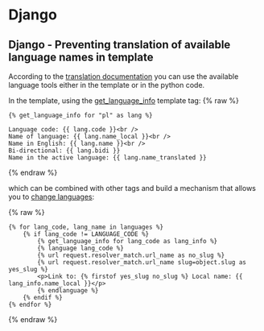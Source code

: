 # Django

## Django - Preventing translation of available language names in template

According to the [translation documentation](https://docs.djangoproject.com/en/dev/topics/i18n/translation/) you can use the available language tools either in the template or in the python code.

In the template, using the [get_language_info](https://docs.djangoproject.com/en/dev/topics/i18n/translation/#get-language-info) template tag:
{% raw %}

    {% get_language_info for "pl" as lang %}

    Language code: {{ lang.code }}<br />
    Name of language: {{ lang.name_local }}<br />
    Name in English: {{ lang.name }}<br />
    Bi-directional: {{ lang.bidi }}
    Name in the active language: {{ lang.name_translated }}

{% endraw %}

which can be combined with other tags and build a mechanism that allows you to [change languages](https://docs.djangoproject.com/en/dev/topics/i18n/translation/#switching-language-in-templates):

{% raw %}

    {% for lang_code, lang_name in languages %}  
        {% if lang_code != LANGUAGE_CODE %}      
            {% get_language_info for lang_code as lang_info %}
            {% language lang_code %}                            
            {% url request.resolver_match.url_name as no_slug %}
            {% url request.resolver_match.url_name slug=object.slug as yes_slug %}  
            <p>Link to: {% firstof yes_slug no_slug %} Local name: {{ lang_info.name_local }}</p>
            {% endlanguage %}
        {% endif %}
    {% endfor %}

{% endraw %}
